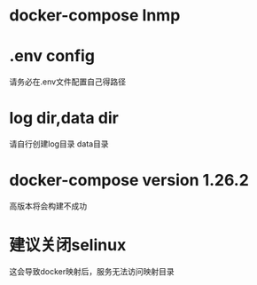 # docker-compose lnmp


# .env config
请务必在.env文件配置自己得路径


# log dir,data dir
请自行创建log目录 data目录


# docker-compose version 1.26.2
高版本将会构建不成功


# 建议关闭selinux
这会导致docker映射后，服务无法访问映射目录

